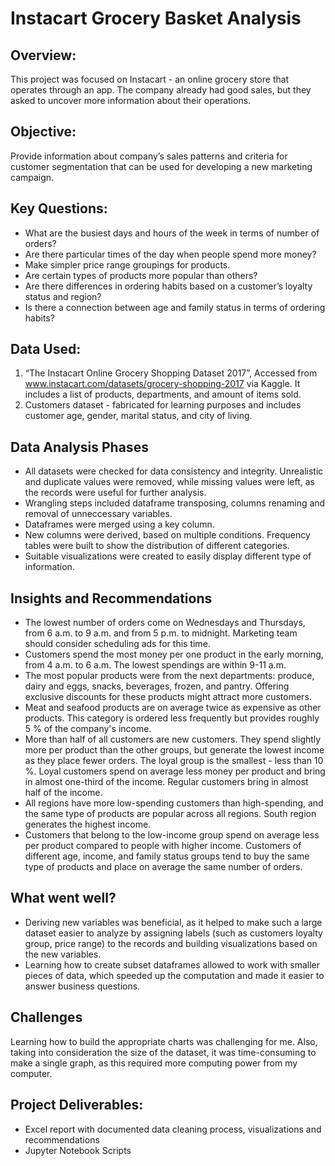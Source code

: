 # Instacart Grocery Basket Analysis

## Overview:
This project was focused on Instacart - an online grocery store that operates through an app. The company already had good sales, but they asked to uncover more information about their operations.

## Objective:
Provide information about company’s sales patterns and criteria for customer segmentation that can be used for developing a new marketing campaign.

## Key Questions:
- What are the busiest days and hours of the week in terms of number of orders?
- Are there particular times of the day when people spend more money?
- Make simpler price range groupings for products.
- Are certain types of products more popular than others?
- Are there differences in ordering habits based on a customer’s loyalty status and region?
- Is there a connection between age and family status in terms of ordering
habits?

## Data Used:
1. “The Instacart Online Grocery Shopping Dataset 2017”, 
Accessed from www.instacart.com/datasets/grocery-shopping-2017 via Kaggle.
It includes a list of products, departments, and amount of items sold.
2. Customers dataset - fabricated for learning purposes and includes customer age, gender, marital status, and city of living.

## Data Analysis Phases
- All datasets were checked for data consistency and integrity. Unrealistic and duplicate values were removed, while missing values were left, as the records were useful for further analysis. 
- Wrangling steps included dataframe transposing, columns renaming and removal of unneccessary variables.
- Dataframes were merged using a key column.
- New columns were derived, based on multiple conditions. Frequency tables were built to show the distribution of different categories.
- Suitable visualizations were created to easily display different type of information. 

## Insights and Recommendations
- The lowest number of orders come on Wednesdays and Thursdays, from 6 a.m. to 9 a.m. and from 5 p.m. to midnight. Marketing team should consider scheduling ads for this time.
- Customers spend the most money per one product in the early morning, from 4 a.m. to 6 a.m. The lowest spendings are within 9-11 a.m.
- The most popular products were from the next departments: produce, dairy and eggs,  snacks,  beverages, frozen, and pantry. Offering exclusive discounts for these products might attract more customers.
- Meat and seafood products are on average twice as expensive as other products. This category is ordered less frequently but provides roughly 5 % of the company's income.
- More than half of all customers are new customers. They spend slightly more per product than the other groups, but generate the lowest income as they place fewer orders. The loyal group is the smallest - less than 10 %.  Loyal customers spend on average less money per product and bring in almost one-third of the income. Regular customers bring in almost half of the income.
- All regions have more low-spending customers than high-spending, and the same type of products are popular across all regions. South region generates the highest income.
- Customers that belong to the low-income group spend on average less per product compared to people with higher income. Customers of different age, income, and family status groups tend to buy the same type of products and place on average the same number of orders.  

## What went well?
- Deriving new variables was beneficial, as it helped to make such a large dataset easier to analyze by assigning labels (such as customers loyalty group, price range) to the records and building visualizations based on the new variables.
- Learning how to create subset dataframes allowed to work with smaller pieces of data, which speeded up the computation and made it easier to answer business questions.

## Challenges
Learning how to build the appropriate charts was challenging for me. Also, taking into consideration the size of the dataset, it was time-consuming to make a single graph, as this required more computing power from my computer.

## Project Deliverables:
- Excel report with documented data cleaning process, visualizations and recommendations
- Jupyter Notebook Scripts

